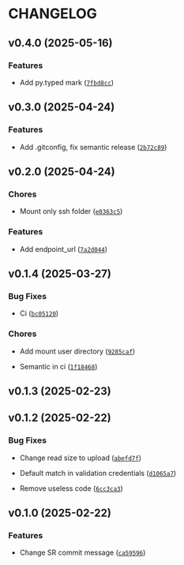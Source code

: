 # CHANGELOG


## v0.4.0 (2025-05-16)

### Features

- Add py.typed mark
  ([`7fbd8cc`](https://github.com/Luferov/fast-clean/commit/7fbd8ccb710f8b52efdc1af6e3763e48756ed679))


## v0.3.0 (2025-04-24)

### Features

- Add .gitconfig, fix semantic release
  ([`2b72c89`](https://github.com/Luferov/fast-clean/commit/2b72c891a1693a34ea22e4a77b66a3f31d810561))


## v0.2.0 (2025-04-24)

### Chores

- Mount only ssh folder
  ([`e0363c5`](https://github.com/Luferov/fast-clean/commit/e0363c585c93650f96bdf126453c2ebb1bef6172))

### Features

- Add endpoint_url
  ([`7a2d044`](https://github.com/Luferov/fast-clean/commit/7a2d0442a952c77450511e280b837e901dfbb003))


## v0.1.4 (2025-03-27)

### Bug Fixes

- Ci
  ([`bc05120`](https://github.com/Luferov/fast-clean/commit/bc0512030f5cd65df703612f392101e8fca3f02e))

### Chores

- Add mount user directory
  ([`9285caf`](https://github.com/Luferov/fast-clean/commit/9285cafbf551fabc53178024aecd3b48a0fbe14b))

- Semantic in ci
  ([`1f18468`](https://github.com/Luferov/fast-clean/commit/1f18468259adec0a35dddc0553ed83f1e9b43fd2))


## v0.1.3 (2025-02-23)


## v0.1.2 (2025-02-22)

### Bug Fixes

- Change read size to upload
  ([`abefd7f`](https://github.com/Luferov/fast-clean/commit/abefd7f524a5a5b15366a2b490dd6269962bc662))

- Default match in validation credentials
  ([`d1065a7`](https://github.com/Luferov/fast-clean/commit/d1065a7684edbb602cfad20fcb280c515b09d4f8))

- Remove useless code
  ([`6cc3ca3`](https://github.com/Luferov/fast-clean/commit/6cc3ca3c74eb2975f18d2f9a0a7fa782cfcd3d93))


## v0.1.0 (2025-02-22)

### Features

- Change SR commit message
  ([`ca59596`](https://github.com/Luferov/fast-clean/commit/ca59596b8d6d0df92cf475d6161dcd3ff620f554))
